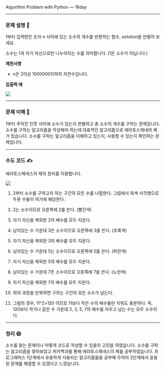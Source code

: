 
Algorithm Problem with Python — 16day

***


### **문제 설명 📖**

1부터 입력받은 숫자 n 사이에 있는 소수의 개수를 반환하는 함수, solution을 만들어 보세요.

소수는 1과 자기 자신으로만 나누어지는 수를 의미합니다.
(1은 소수가 아닙니다.)

**제한사항**

- n은 2이상 1000000이하의 자연수입니다.


**입출력 예**

![](https://images.velog.io/images/qmasem/post/a91eece0-fed7-4264-a13d-7a7e824393b1/%E1%84%89%E1%85%B3%E1%84%8F%E1%85%B3%E1%84%85%E1%85%B5%E1%86%AB%E1%84%89%E1%85%A3%E1%86%BA%202021-03-01%20%E1%84%8B%E1%85%A9%E1%84%92%E1%85%AE%2011.00.06.png)

***
### **문제 이해 🔑**

1부터 주어진 인풋 사이에 소수가 있는지 판별하고 총 소수의 개수를 구하는 문제입니다.
소수를 구하는 알고리즘을 작성해야 하는데 대표적인 알고리즘으로 에라토스체네의 체가 있습니다.
소수를 구하는 알고리즘을 이해하고 있는지, 사용할 수 있는지 확인하는 문제입니다.
***

### **수도 코드 ✍️**

에라토스체네스의 체의 원리를 이용합니다.

![](https://images.velog.io/images/qmasem/post/19dfcb2b-b7a3-4c91-8db5-54180aca87d4/Sieve_of_Eratosthenes_animation.gif)


1. 2부터 소수를 구하고자 하는 구간의 모든 수를 나열한다. 그림에서 회색 사각형으로 두른 수들이 여기에 해당한다.

2. 2는 소수이므로 오른쪽에 2를 쓴다. (빨간색)

3. 자기 자신을 제외한 2의 배수를 모두 지운다.

4. 남아있는 수 가운데 3은 소수이므로 오른쪽에 3을 쓴다. (초록색)

5. 자기 자신을 제외한 3의 배수를 모두 지운다.

6. 남아있는 수 가운데 5는 소수이므로 오른쪽에 5를 쓴다. (파란색)

7. 자기 자신을 제외한 5의 배수를 모두 지운다.

8. 남아있는 수 가운데 7은 소수이므로 오른쪽에 7을 쓴다. (노란색)

9. 자기 자신을 제외한 7의 배수를 모두 지운다.

10. 위의 과정을 반복하면 구하는 구간의 모든 소수가 남는다.

11. 그림의 경우, 11^2>120 이므로 11보다 작은 수의 배수들만 지워도 충분하다. 
즉, 120보다 작거나 같은 수 가운데 2, 3, 5, 7의 배수를 지우고 남는 수는 모두 소수이다.


***

### 정리 😄

소수를 찾는 문제이나 어떻게 코드로 작성할 수 있을지 고민을 하였습니다.
소수를 구하는 알고리즘을 찾아보았고 위키백과를 통해 에라토스체네스의 체를 공부하였습니다.
프로그래머스 1단계에서 유용하게 사용되는 알고리즘들을 공부해 두어야 2단계에서 응용된 문제를 해결할 수 있겠다고 느꼈습니다.





